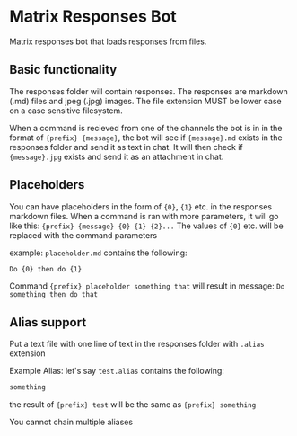 # Matrix Responses Bot

Matrix responses bot that loads responses from files.

## Basic functionality
The responses folder will contain responses. The responses are markdown (.md) files and jpeg (.jpg) images.
The file extension MUST be lower case on a case sensitive filesystem.

When a command is recieved from one of the channels the bot is in in the format of `{prefix} {message}`, the bot will see if `{message}.md` exists in the responses folder and send it as text in chat. It will then check if `{message}.jpg` exists and send it as an attachment in chat.

## Placeholders
You can have placeholders in the form of `{0}`, `{1}` etc. in the responses markdown files.
When a command is ran with more parameters, it will go like this: `{prefix} {message} {0} {1} {2}...`
The values of `{0}` etc. will be replaced with the command parameters

example:
`placeholder.md` contains the following:
```md
Do {0} then do {1} 
```
Command `{prefix} placeholder something that` will result in message: `Do something then do that`

## Alias support
Put a text file with one line of text in the responses folder with `.alias` extension

Example Alias:
let's say `test.alias` contains the following:
```txt
something
```
the result of `{prefix} test` will be the same as `{prefix} something`

You cannot chain multiple aliases
